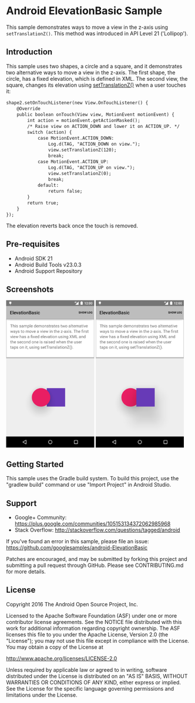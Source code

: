 
Android ElevationBasic Sample
===================================

This sample demonstrates ways to move a view in the z-axis using
`setTranslationZ()`. This method was introduced in API Level 21 ('Lollipop').

Introduction
------------

This sample uses two shapes, a circle and a square, and it demonstrates two
alternative ways to move a view in the z-axis. The first shape, the circle,
has a fixed elevation, which is defined in XML. The second view, the square,
changes its elevation using [setTranslationZ()][1] when a user touches it:

    shape2.setOnTouchListener(new View.OnTouchListener() {
        @Override
        public boolean onTouch(View view, MotionEvent motionEvent) {
            int action = motionEvent.getActionMasked();
            /* Raise view on ACTION_DOWN and lower it on ACTION_UP. */
            switch (action) {
                case MotionEvent.ACTION_DOWN:
                    Log.d(TAG, "ACTION_DOWN on view.");
                    view.setTranslationZ(120);
                    break;
                case MotionEvent.ACTION_UP:
                    Log.d(TAG, "ACTION_UP on view.");
                    view.setTranslationZ(0);
                    break;
                default:
                    return false;
            }
            return true;
        }
    });

The elevation reverts back once the touch is removed.

[1]: https://developer.android.com/training/material/shadows-clipping.html#Elevation

Pre-requisites
--------------

- Android SDK 21
- Android Build Tools v23.0.3
- Android Support Repository

Screenshots
-------------

<img src="screenshots/fixed.png" height="400" alt="Screenshot"/> <img src="screenshots/raised.png" height="400" alt="Screenshot"/> 

Getting Started
---------------

This sample uses the Gradle build system. To build this project, use the
"gradlew build" command or use "Import Project" in Android Studio.

Support
-------

- Google+ Community: https://plus.google.com/communities/105153134372062985968
- Stack Overflow: http://stackoverflow.com/questions/tagged/android

If you've found an error in this sample, please file an issue:
https://github.com/googlesamples/android-ElevationBasic

Patches are encouraged, and may be submitted by forking this project and
submitting a pull request through GitHub. Please see CONTRIBUTING.md for more details.

License
-------

Copyright 2016 The Android Open Source Project, Inc.

Licensed to the Apache Software Foundation (ASF) under one or more contributor
license agreements.  See the NOTICE file distributed with this work for
additional information regarding copyright ownership.  The ASF licenses this
file to you under the Apache License, Version 2.0 (the "License"); you may not
use this file except in compliance with the License.  You may obtain a copy of
the License at

http://www.apache.org/licenses/LICENSE-2.0

Unless required by applicable law or agreed to in writing, software
distributed under the License is distributed on an "AS IS" BASIS, WITHOUT
WARRANTIES OR CONDITIONS OF ANY KIND, either express or implied.  See the
License for the specific language governing permissions and limitations under
the License.
